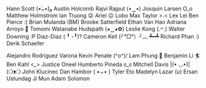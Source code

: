 Hann Scott (•̀ᴗ•́)و
Austin Holcomb
Rajvi Rajput (•‿•)
Josquin Larsen O\_o
Matthew Holmstrom
Ian Truong 😜
Ariel 😉 Lobo
Max Taylor >.<
Lex Lei
Ben Pierce :)
Brian Mulanda (BM)
Brooke Satterfield
Ethan Van Hao
Adriana Arroyo 🌴
Tomomi Watanabe Hudspath (◕‿◕✿)
Leslie Kong (.ᴖ.)
Walter Downing :P
Diaz-Diaz ( ╹ -╹)?
Cameron Kell (╯°□°）╯︵ ┻━┻
Richard Phan :)
Derik Schaefer

Alejandro Rodriguez Varona
Kevin Penate (^o^)/
Lam Phung 🍭
Benjamin Li 🏄
Ben Kahl <*\_*>
Justice Oneel
Humberto Pineda ಠ\_ಠ
Mitchell Davis |(• ◡•)|(❍ᴥ❍
John Klucinec
Dan Hambor ( •⌄• )
Tyler Eto
Madelyn Lazar (*u*)
Ersan Ustundag
Ji Mun
Adam Solomon

